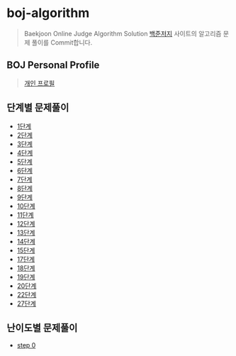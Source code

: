 # boj-algorithm
> Baekjoon Online Judge Algorithm Solution
> [백준저지](https://www.acmicpc.net) 사이트의 알고리즘 문제 풀이를 Commit합니다.

## BOJ Personal Profile
> [개인 프로필](https://www.acmicpc.net/user/jess2)

## 단계별 문제풀이
- [1단계](https://github.com/JESS2/Algorithm_Solution/tree/master/src/level1)
- [2단계](https://github.com/JESS2/Algorithm_Solution/tree/master/src/level2)
- [3단계](https://github.com/JESS2/Algorithm_Solution/tree/master/src/level3)
- [4단계](https://github.com/JESS2/Algorithm_Solution/tree/master/src/level4)
- [5단계](https://github.com/JESS2/Algorithm_Solution/tree/master/src/level5)
- [6단계](https://github.com/JESS2/Algorithm_Solution/tree/master/src/level6)
- [7단계](https://github.com/JESS2/Algorithm_Solution/tree/master/src/level7)
- [8단계](https://github.com/JESS2/Algorithm_Solution/tree/master/src/level8)
- [9단계](https://github.com/JESS2/Algorithm_Solution/tree/master/src/level9)
- [10단계](https://github.com/JESS2/Algorithm_Solution/tree/master/src/level10)
- [11단계](https://github.com/JESS2/Algorithm_Solution/tree/master/src/level11)
- [12단계](https://github.com/JESS2/Algorithm_Solution/tree/master/src/level12)
- [13단계](https://github.com/JESS2/Algorithm_Solution/tree/master/src/level13)
- [14단계](https://github.com/JESS2/Algorithm_Solution/tree/master/src/level14)
- [15단계](https://github.com/JESS2/Algorithm_Solution/tree/master/src/level15)
- [17단계](https://github.com/JESS2/Algorithm_Solution/tree/master/src/level17)
- [18단계](https://github.com/JESS2/Algorithm_Solution/tree/master/src/level18)
- [19단계](https://github.com/JESS2/Algorithm_Solution/tree/master/src/level19)
- [20단계](https://github.com/JESS2/Algorithm_Solution/tree/master/src/level20)
- [22단계](https://github.com/JESS2/Algorithm_Solution/tree/master/src/level22)
- [27단계](https://github.com/JESS2/Algorithm_Solution/tree/master/src/level27)

## 난이도별 문제풀이
- [step 0](https://github.com/JESS2/Algorithm_Solution/tree/master/src/step0)
